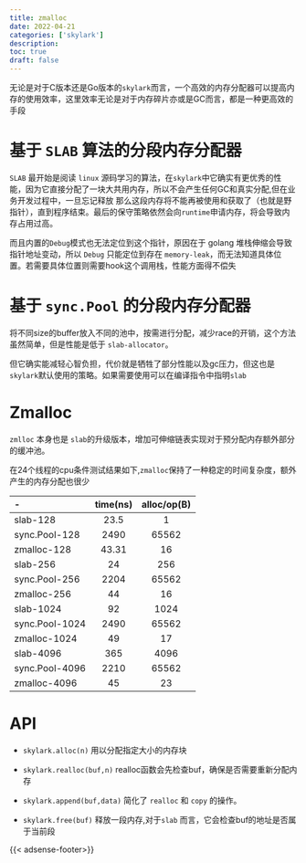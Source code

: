 ```yaml
---
title: zmalloc
date: 2022-04-21
categories: ['skylark']
description: 
toc: true
draft: false
---
```





无论是对于C版本还是Go版本的`skylark`而言，一个高效的内存分配器可以提高内存的使用效率，这里效率无论是对于内存碎片亦或是GC而言，都是一种更高效的手段


# 基于 `SLAB` 算法的分段内存分配器

`SLAB` 最开始是阅读 `linux` 源码学习的算法，在`skylark`中它确实有更优秀的性能，因为它直接分配了一块大共用内存，所以不会产生任何GC和真实分配,但在业务开发过程中，一旦忘记释放 那么这段内存将不能再被使用和获取了（也就是野指针），直到程序结束。最后的保守策略依然会向`runtime`申请内存，将会导致内存占用过高。

而且内置的`Debug`模式也无法定位到这个指针，原因在于 golang 堆栈伸缩会导致指针地址变动，所以 `Debug` 只能定位到存在 `memory-leak`，而无法知道具体位置。若需要具体位置则需要hook这个调用栈，性能方面得不偿失



# 基于 `sync.Pool` 的分段内存分配器

将不同size的buffer放入不同的池中，按需进行分配，减少race的开销，这个方法虽然简单，但是性能是低于 `slab-allocator`。

但它确实能减轻心智负担，代价就是牺牲了部分性能以及gc压力，但这也是`skylark`默认使用的策略。如果需要使用可以在编译指令中指明`slab`


# Zmalloc

`zmlloc` 本身也是 `slab`的升级版本，增加可伸缩链表实现对于预分配内存额外部分的缓冲池。

在24个线程的cpu条件测试结果如下,`zmalloc`保持了一种稳定的时间复杂度，额外产生的内存分配也很少

| -              | time(ns) | alloc/op(B) |
| :------------- | :------: | :---------: |
| slab-128       |   23.5   |      1      |
| sync.Pool-128  |   2490   |    65562    |
| zmalloc-128    |  43.31   |     16      |
| slab-256       |    24    |     256     |
| sync.Pool-256  |   2204   |    65562    |
| zmalloc-256    |    44    |     16      |
| slab-1024      |    92    |    1024     |
| sync.Pool-1024 |   2490   |    65562    |
| zmalloc-1024   |    49    |     17      |
| slab-4096      |   365    |    4096     |
| sync.Pool-4096 |   2210   |    65562    |
| zmalloc-4096   |    45    |     23      |

# API

+ `skylark.alloc(n)` 用以分配指定大小的内存块

+ `skylark.realloc(buf,n)` realloc函数会先检查buf，确保是否需要重新分配内存

+ `skylark.append(buf,data)` 简化了 `realloc` 和 `copy` 的操作。

+ `skylark.free(buf)` 释放一段内存,对于`slab` 而言，它会检查buf的地址是否属于当前段

{{< adsense-footer>}}
